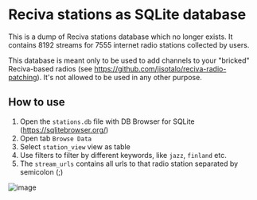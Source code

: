 # Reciva stations as SQLite database

This is a dump of Reciva stations database which no longer exists. It contains 8192 streams for 7555 internet radio stations collected by users.

This database is meant only to be used to add channels to your "bricked" Reciva-based radios (see https://github.com/jisotalo/reciva-radio-patching). It's not allowed to be used in any other purpose.

## How to use
1. Open the `stations.db` file with DB Browser for SQLite (https://sqlitebrowser.org/)
2. Open tab `Browse Data`
3. Select `station_view` view as table
4. Use filters to filter by different keywords, like `jazz`, `finland` etc.
5. The `stream_urls` contains all urls to that radio station separated by semicolon (;) 

![image](https://user-images.githubusercontent.com/13457157/133919343-4508ddb8-60f9-42ee-b981-70a4d76e9239.png)
